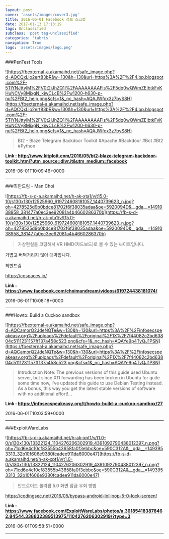 ```yaml
---
layout: post
cover: 'assets/images/cover3.jpg'
title: 2016-06-01 Facebook 정보 스크랩
date: 2017-01-13 17:13:19
tags: Unclassified
subclass: 'post tag-Unclassified'
categories: 'tabris'
navigation: True
logo: 'assets/images/logo.png'
---
```


###PenTest Tools

![https://fbexternal-a.akamaihd.net/safe_image.php?d=AQCQxLio2ert83bR&w=130&h=130&url=https%3A%2F%2F4.bp.blogspot.com%2F-5TlYNJttylM%2FV0t2iJhZQ1I%2FAAAAAAAAFls%2F5dq0wQWmZEIbtkFvKHuNCVy8MjxgN_kjwCLcB%2Fw1200-h630-p-nu%2FBt2_help.png&cfs=1&_nc_hash=AQAJWfox3z7byS8H](https://fbexternal-a.akamaihd.net/safe_image.php?d=AQCQxLio2ert83bR&w=130&h=130&url=https%3A%2F%2F4.bp.blogspot.com%2F-5TlYNJttylM%2FV0t2iJhZQ1I%2FAAAAAAAAFls%2F5dq0wQWmZEIbtkFvKHuNCVy8MjxgN_kjwCLcB%2Fw1200-h630-p-nu%2FBt2_help.png&cfs=1&_nc_hash=AQAJWfox3z7byS8H)

>Bt2 - Blaze Telegram Backdoor Toolkit #Apache #Backdoor #Bot #Bt2 #Python

**Link : <http://www.kitploit.com/2016/05/bt2-blaze-telegram-backdoor-toolkit.html?utm_source=dlvr.it&utm_medium=facebook>**

2016-06-01T10:09:46+0000

---

###최만드림 - Man Choi

![https://fb-s-d-a.akamaihd.net/h-ak-xta1/v/t15.0-10/s130x130/12525960_619724608181057_1440739623_n.jpg?oh=4278525d9b0bdce81702f6f38035adaa&oe=5920094D&__gda__=1491038958_381477a0ec3ee92081a4b4660286370b](https://fb-s-d-a.akamaihd.net/h-ak-xta1/v/t15.0-10/s130x130/12525960_619724608181057_1440739623_n.jpg?oh=4278525d9b0bdce81702f6f38035adaa&oe=5920094D&__gda__=1491038958_381477a0ec3ee92081a4b4660286370b)

>가상현실을 코딩해서 
VR HMD(카드보드)로 
볼 수 있는 싸이트입니다. 

가볍고 버벅거리지 않아 
대박입니다. 

최만드림 

https://cospaces.io/

**Link : <https://www.facebook.com/choimandream/videos/619724438181074/>**

2016-06-01T10:08:18+0000

---

###Howto: Build a Cuckoo sandbox

![https://fbexternal-a.akamaihd.net/safe_image.php?d=AQCamorQ2JdeNQTe&w=130&h=130&url=https%3A%2F%2Finfosecspeakeasy.org%2Fuploads%2Fdefault%2Foriginal%2F1X%2F7f44082c2bd63804c5111231157ff137a458c523.png&cfs=1&_nc_hash=AQAYe9p4TyQJ1PSN](https://fbexternal-a.akamaihd.net/safe_image.php?d=AQCamorQ2JdeNQTe&w=130&h=130&url=https%3A%2F%2Finfosecspeakeasy.org%2Fuploads%2Fdefault%2Foriginal%2F1X%2F7f44082c2bd63804c5111231157ff137a458c523.png&cfs=1&_nc_hash=AQAYe9p4TyQJ1PSN)

>Introduction Note: The previous versions of this guide used Ubuntu server, but since X11 forwarding has been broken in Ubuntu for quite some time now, I've updated this guide to use Debian Testing instead. As a bonus, this way you get the latest stable versions of software with no additional effort!...

**Link : <https://infosecspeakeasy.org/t/howto-build-a-cuckoo-sandbox/27>**

2016-06-01T10:03:59+0000

---

###ExploitWareLabs

![https://fb-s-d-a.akamaihd.net/h-ak-xpt1/v/t1.0-0/s130x130/13322124_1104276206302919_4391092790438012397_n.png?oh=71cd6e4c10cf83555b43658fa0f3ebbc&oe=590C312A&__gda__=1493953313_32b10f606e9380fcadee911da6000e47](https://fb-s-d-a.akamaihd.net/h-ak-xpt1/v/t1.0-0/s130x130/13322124_1104276206302919_4391092790438012397_n.png?oh=71cd6e4c10cf83555b43658fa0f3ebbc&oe=590C312A&__gda__=1493953313_32b10f606e9380fcadee911da6000e47)

>안드로이드 롤리팝 5.0 화면 잠금 우회 방법

https://codingsec.net/2016/05/bypass-android-lollipop-5-0-lock-screen/

**Link : <https://www.facebook.com/ExploitWareLabs/photos/a.361854183878462.84544.338832389513975/1104276206302919/?type=3>**

2016-06-01T09:58:51+0000

---

